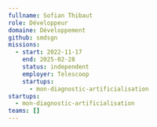 ```yaml
---
fullname: Sofian Thibaut
role: Développeur
domaine: Développement
github: smdsgn
missions:
  - start: 2022-11-17
    end: 2025-02-28
    status: independent
    employer: Telescoop
    startups:
      - mon-diagnostic-artificialisation
startups:
  - mon-diagnostic-artificialisation
teams: []
---
```

